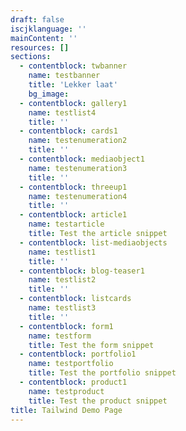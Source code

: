 ```yaml
---
draft: false
iscjklanguage: ''
mainContent: ''
resources: []
sections:
  - contentblock: twbanner
    name: testbanner
    title: 'Lekker laat'
    bg_image:
  - contentblock: gallery1
    name: testlist4
    title: ''
  - contentblock: cards1
    name: testenumeration2
    title: ''
  - contentblock: mediaobject1
    name: testenumeration3
    title: ''
  - contentblock: threeup1
    name: testenumeration4
    title: ''
  - contentblock: article1
    name: testarticle
    title: Test the article snippet
  - contentblock: list-mediaobjects
    name: testlist1
    title: ''
  - contentblock: blog-teaser1
    name: testlist2
    title: ''
  - contentblock: listcards
    name: testlist3
    title: ''
  - contentblock: form1
    name: testform
    title: Test the form snippet
  - contentblock: portfolio1
    name: testportfolio
    title: Test the portfolio snippet
  - contentblock: product1
    name: testproduct
    title: Test the product snippet
title: Tailwind Demo Page
---
```

